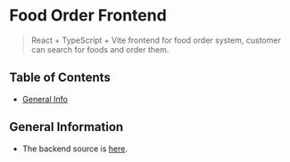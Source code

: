 # Food Order Frontend

>React + TypeScript + Vite frontend for food order system, customer can search for foods and order them.

## Table of Contents

* [General Info](#general-information)

## General Information

* The backend source is [here](https://github.com/phamcanhhung2002/food-order-backend).
